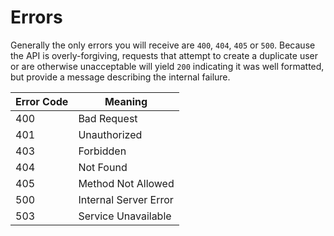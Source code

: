 # Errors

Generally the only errors you will receive are `400`, `404`, `405` or `500`. Because the API is overly-forgiving, requests that attempt to create a duplicate user or are otherwise unacceptable will yield `200` indicating it was well formatted, but provide a message describing the internal failure.

Error Code | Meaning
---------- | -------
400 | Bad Request
401 | Unauthorized
403 | Forbidden
404 | Not Found
405 | Method Not Allowed
500 | Internal Server Error
503 | Service Unavailable